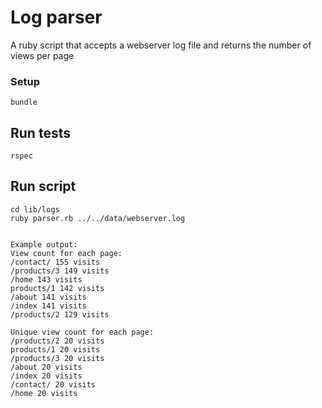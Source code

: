 # Log parser
A ruby script that accepts a webserver log file and returns the number of views per page

### Setup
```
bundle
```
## Run tests
```
rspec
```

## Run script
```
cd lib/logs
ruby parser.rb ../../data/webserver.log


Example output:
View count for each page:
/contact/ 155 visits
/products/3 149 visits
/home 143 visits
products/1 142 visits
/about 141 visits
/index 141 visits
/products/2 129 visits

Unique view count for each page:
/products/2 20 visits
products/1 20 visits
/products/3 20 visits
/about 20 visits
/index 20 visits
/contact/ 20 visits
/home 20 visits
```
